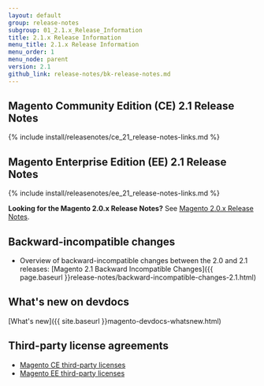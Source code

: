 ```yaml
---
layout: default
group: release-notes
subgroup: 01_2.1.x_Release_Information
title: 2.1.x Release Information
menu_title: 2.1.x Release Information
menu_order: 1
menu_node: parent
version: 2.1
github_link: release-notes/bk-release-notes.md
---
```


## Magento Community Edition (CE) 2.1 Release Notes
{% include install/releasenotes/ce_21_release-notes-links.md %}

## Magento Enterprise Edition (EE) 2.1 Release Notes

{% include install/releasenotes/ee_21_release-notes-links.md %}

**Looking for the Magento 2.0.x Release Notes?** See <a href="{{site.gdeurl}}release-notes/bk-release-notes.html" target="_blank">Magento 2.0.x Release Notes</a>. 

## Backward-incompatible changes

*	Overview of backward-incompatible changes between the 2.0 and 2.1 releases: [Magento 2.1 Backward Incompatible Changes]({{ page.baseurl }}release-notes/backward-incompatible-changes-2.1.html)

## What's new on devdocs
[What's new]({{ site.baseurl }}magento-devdocs-whatsnew.html)


## Third-party license agreements

*	[Magento CE third-party licenses]({{page.baseurl}}release-notes/thirdparty_ce.html)
*	[Magento EE third-party licenses]({{page.baseurl}}release-notes/thirdparty_ee.html)
